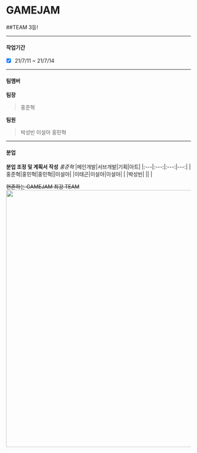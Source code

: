 # GAMEJAM 
##TEAM 3등!

___
#### 작업기간
* [x] 21/7/11 ~ 21/7/14 

___
#### 팀멤버
**팀장**
> 홍준혁

**팀원**
> 박성빈
> 이설아
> 홍민혁

___
#### 분업
**분업 조정 및 계획서 작성**
*홍준혁*
|메인개발|서브개발|기획|아트|
|:---|:---:|:---:|---:|
|홍준혁|홍민혁|홍민혁||이설아|
|이태곤|이설아|이설아|
|     |박성빈|     ||      |


~~현존하는 GAMEJAM 최강 TEAM~~
<img src="3rd.JPG" width="700">
